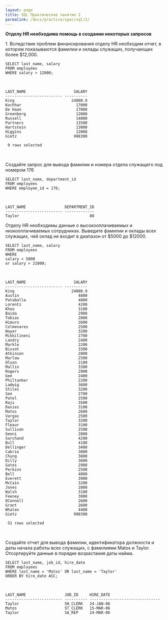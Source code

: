 ```yaml
---
layout: page
title: SQL Практическое занятие 2
permalink: /docs/practice/spec/sql/2/
---
```



**Отделу HR необходима помощь в создании некоторых запросов**


1\. Вследствие проблем финансирования отделу HR необходим отчет, в котором показываются фамилии и оклады служащих, получающих более $12,000.

    SELECT last_name, salary
    FROM employees
    WHERE salary > 12000;

<br/>


    LAST_NAME                     SALARY
    ------------------------- ----------
    King                         24000.9
    Kochhar                        17000
    De Haan                        17000
    Greenberg                      12008
    Russell                        14000
    Partners                       13500
    Hartstein                      13000
    Higgins                        12008
    Gietz                         998300

     9 rows selected

<br/>

Создайте запрос для вывода фамилии и номера отдела служащего под номером 176


    SELECT last_name, department_id
    FROM employees
    WHERE employee_id = 176;

<br/>


    LAST_NAME                 DEPARTMENT_ID
    ------------------------- -------------
    Taylor                               80



Отделу HR необходимы данные о высокооплачиваемых и низкооплачиваемых сотрудниках. Выведите фамилии и оклады всех служащих, чей оклад не входит в диапазон от $5000 до $12000.


    SELECT last_name, salary
    FROM employees
    WHERE
    salary < 5000
    or salary > 21000;

<br/>    

    LAST_NAME                     SALARY
    ------------------------- ----------
    King                         24000.9
    Austin                          4800
    Pataballa                       4800
    Lorentz                         4200
    Khoo                            3100
    Baida                           2900
    Tobias                          2800
    Himuro                          2600
    Colmenares                      2500
    Nayer                           3200
    Mikkilineni                     2700
    Landry                          2400
    Markle                          2200
    Bissot                          3300
    Atkinson                        2800
    Marlow                          2500
    Olson                           2100
    Mallin                          3300
    Rogers                          2900
    Gee                             2400
    Philtanker                      2200
    Ladwig                          3600
    Stiles                          3200
    Seo                             2700
    Patel                           2500
    Rajs                            3500
    Davies                          3100
    Matos                           2600
    Vargas                          2500
    Taylor                          3200
    Fleaur                          3100
    Sullivan                        2500
    Geoni                           2800
    Sarchand                        4200
    Bull                            4100
    Dellinger                       3400
    Cabrio                          3000
    Chung                           3800
    Dilly                           3600
    Gates                           2900
    Perkins                         2500
    Bell                            4000
    Everett                         3900
    McCain                          3200
    Jones                           2800
    Walsh                           3100
    Feeney                          3000
    OConnell                        2600
    Grant                           2600
    Whalen                          4400
    Gietz                         998300

     51 rows selected


<br/>  

Создайте отчет для вывода фамилии, идентификатора должности и даты начала работы всех служащих, с фамилиями Matos и Taylor. Отсортируйте данные в порядке возрастания даты найма.


    SELECT last_name, job_id, hire_date
    FROM employees
    WHERE last_name = 'Matos' OR last_name = 'Taylor'
    ORDER BY hire_date ASC;


<br/>


    LAST_NAME                 JOB_ID     HIRE_DATE                     
    ------------------------- ---------- -------------------------------
    Taylor                    SH_CLERK   24-JAN-06                      
    Matos                     ST_CLERK   15-MAR-06                      
    Taylor                    SA_REP     24-MAR-06        
